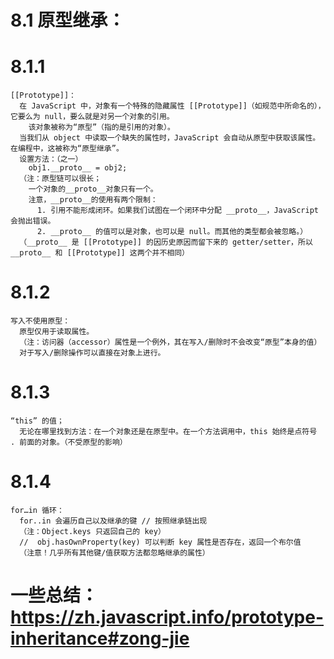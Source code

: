# 8.1 原型继承：  
  # 8.1.1
    [[Prototype]]：
      在 JavaScript 中，对象有一个特殊的隐藏属性 [[Prototype]]（如规范中所命名的），它要么为 null，要么就是对另一个对象的引用。
        该对象被称为“原型”（指的是引用的对象）。
      当我们从 object 中读取一个缺失的属性时，JavaScript 会自动从原型中获取该属性。在编程中，这被称为“原型继承”。
      设置方法：（之一）
        obj1.__proto__ = obj2;
      （注：原型链可以很长；
        一个对象的__proto__对象只有一个。
        注意，__proto__的使用有两个限制：
          1. 引用不能形成闭环。如果我们试图在一个闭环中分配 __proto__，JavaScript 会抛出错误。
          2. __proto__ 的值可以是对象，也可以是 null。而其他的类型都会被忽略。）
      （__proto__ 是 [[Prototype]] 的因历史原因而留下来的 getter/setter，所以__proto__ 和 [[Prototype]] 这两个并不相同）
  # 8.1.2
    写入不使用原型：
      原型仅用于读取属性。
      （注：访问器（accessor）属性是一个例外，其在写入/删除时不会改变“原型”本身的值）
      对于写入/删除操作可以直接在对象上进行。
  # 8.1.3
    “this” 的值；
      无论在哪里找到方法：在一个对象还是在原型中。在一个方法调用中，this 始终是点符号 . 前面的对象。（不受原型的影响）
  # 8.1.4
    for…in 循环：
      for..in 会遍历自己以及继承的键 // 按照继承链出现
      （注：Object.keys 只返回自己的 key）
      //  obj.hasOwnProperty(key) 可以判断 key 属性是否存在，返回一个布尔值
      （注意！几乎所有其他键/值获取方法都忽略继承的属性）
# 一些总结： https://zh.javascript.info/prototype-inheritance#zong-jie